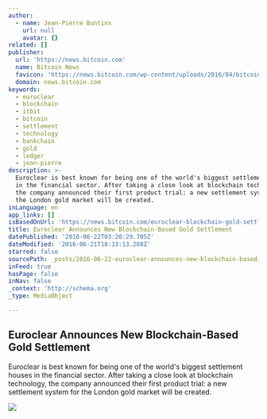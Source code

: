 ```yaml
---
author:
  - name: Jean-Pierre Buntinx
    url: null
    avatar: {}
related: []
publisher:
  url: 'https://news.bitcoin.com'
  name: Bitcoin News
  favicon: 'https://news.bitcoin.com/wp-content/uploads/2016/04/bitcoin_fav.png'
  domain: news.bitcoin.com
keywords:
  - euroclear
  - blockchain
  - itbit
  - bitcoin
  - settlement
  - technology
  - bankchain
  - gold
  - ledger
  - jean-pierre
description: >-
  Euroclear is best known for being one of the world's biggest settlement houses
  in the financial sector. After taking a close look at blockchain technology,
  the company announced their first product trial: a new settlement system for
  the London gold market will be created.
inLanguage: en
app_links: []
isBasedOnUrl: 'https://news.bitcoin.com/euroclear-blockchain-gold-settlement/'
title: Euroclear Announces New Blockchain-Based Gold Settlement
datePublished: '2016-06-22T03:20:29.705Z'
dateModified: '2016-06-21T18:13:13.208Z'
starred: false
sourcePath: _posts/2016-06-22-euroclear-announces-new-blockchain-based-gold-settlement.md
inFeed: true
hasPage: false
inNav: false
_context: 'http://schema.org'
_type: MediaObject

---
```

<article style=""><h1>Euroclear Announces New Blockchain-Based Gold Settlement</h1><p>Euroclear is best known for being one of the world's biggest settlement houses in the financial sector. After taking a close look at blockchain technology, the company announced their first product trial: a new settlement system for the London gold market will be created.</p><img src="https://news.bitcoin.com/wp-content/uploads/2016/06/shutterstock_133112054.jpg" /></article>